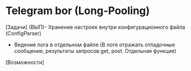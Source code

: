 # Telegram bor (Long-Pooling)
[Задачи]
(ВЫП)- Хранение настроек внутри конфигурационного файла (ConfigParser)
- Ведение лога в отдельном файле (В логе отражать отладочные сообщения, результаты запросов get, post. Отдельная функция)

[Возможности]